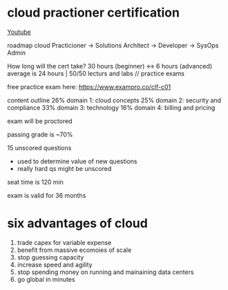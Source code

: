 # cloud practioner certification

[Youtube](https://www.youtube.com/watch?v=SOTamWNgDKc&t=1059s)

roadmap
cloud Practicioner -> Solutions Architect -> Developer -> SysOps Admin

How long will the cert take?
30 hours (beginner) <-> 6 hours (advanced)
average is 24 hours | 50/50 lecturs and labs // practice exams

free practice exam here: https://www.exampro.co/clf-c01

content outline
26% domain 1: cloud concepts
25% domain 2: security and compliance
33% domain 3: technology
16% domain 4: billing and pricing

exam will be proctored

passing grade is ~70%

15 unscored questions

- used to determine value of new questions
- really hard qs might be unscored

seat time is 120 min

exam is valid for 36 months

# six advantages of cloud

1. trade capex for variable expense
2. benefit from massive ecomoies of scale
3. stop guessing capacity
4. increase speed and agility
5. stop spending money on running and mainaining data centers
6. go global in minutes
